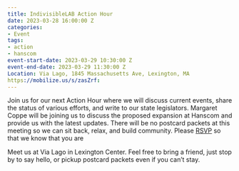 ```yaml
---
title: IndivisibleLAB Action Hour
date: 2023-03-28 16:00:00 Z
categories:
- Event
tags:
- action
- hanscom
event-start-date: 2023-03-29 10:30:00 Z
event-end-date: 2023-03-29 11:30:00 Z
Location: Via Lago, 1845 Massachusetts Ave, Lexington, MA
https://mobilize.us/s/zasZrf: 
---
```


Join us for our next Action Hour where we will discuss current events, share the status of various efforts, and write to our state legislators. Margaret Coppe will be joining us to discuss the proposed expansion at Hanscom and provide us with the latest updates. There will be no postcard packets at this meeting so we can sit back, relax, and build community. Please [RSVP](https://mobilize.us/s/zasZrf) so that we know that you are 

Meet us at Via Lago in Lexington Center. Feel free to bring a friend, just stop by to say hello, or pickup postcard packets even if you can’t stay. 